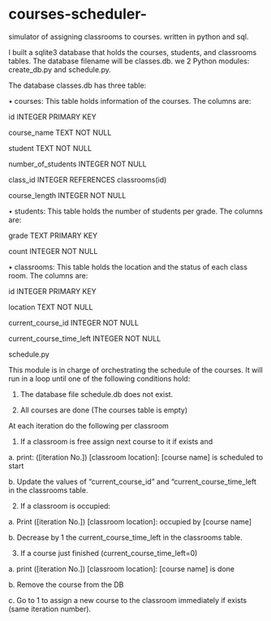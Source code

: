 # courses-scheduler-
simulator of assigning classrooms to courses. written in python and sql.

I built a sqlite3 database that holds the courses, students, and classrooms
tables.
The database filename will be classes.db.
we 2 Python modules: create_db.py and schedule.py.

The database classes.db has three table:

• courses: This table holds information of the courses. The columns are:

id INTEGER PRIMARY KEY

course_name TEXT NOT NULL

student TEXT NOT NULL

number_of_students INTEGER NOT NULL

class_id INTEGER REFERENCES classrooms(id)

course_length INTEGER NOT NULL


• students: This table holds the number of students per grade. The columns
are:

grade TEXT PRIMARY KEY

count INTEGER NOT NULL


• classrooms: This table holds the location and the status of each class room.
The columns are:

id INTEGER PRIMARY KEY

location TEXT NOT NULL

current_course_id INTEGER NOT NULL

current_course_time_left INTEGER NOT NULL


schedule.py

This module is in charge of orchestrating the schedule of the courses.
It will run in a loop until one of the following conditions hold:

1. The database file schedule.db does not exist.

2. All courses are done (The courses table is empty)

At each iteration do the following per classroom 

1. If a classroom is free assign next course to it if exists and

a. print: ([iteration No.]) [classroom location]: [course name] is scheduled to start

b. Update the values of “current_course_id” and “current_course_time_left in the
classrooms table.

2. If a classroom is occupied:

a. Print ([iteration No.]) [classroom location]: occupied by [course name]

b. Decrease by 1 the current_course_time_left in the classrooms table.

3. If a course just finished (current_course_time_left=0)

a. print ([iteration No.]) [classroom location]: [course name] is done

b. Remove the course from the DB

c. Go to 1 to assign a new course to the classroom immediately if exists (same
iteration number).
